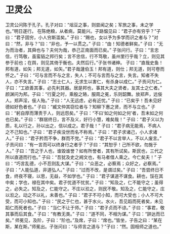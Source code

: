 # 卫灵公
卫灵公问陈于孔子。孔子对曰：“俎豆之事，则尝闻之矣；军旅之事，未之学也。”明日遂行。
在陈绝粮，从者病，莫能兴。子路愠见曰：“君子亦有穷乎？”子曰：“君子固穷，小人穷斯滥矣。”
子曰：“赐也，女以予为多学而识之者与？”对曰：“然，非与？”曰：“非也，予一以贯之。”
子曰：“由！知德者鲜矣。”
子曰：“无为而治者，其舜也与？夫何为哉，恭己正南面而已矣。”
子张问行。子曰：“言忠信，行笃敬，虽蛮貊之邦行矣；言不忠信，行不笃敬，虽州里行乎哉？立，则见其参于前也；在舆，则见其倚于衡也。夫然后行。”子张书诸绅。
子曰：“直哉史鱼！邦有道，如矢；邦无道，如矢。”君子哉蘧伯玉！邦有道，则仕；邦无道，则可卷而怀之。”
子曰：“可与言而不与之言，失人；不可与言而与之言，失言。知者不失人，亦不失言。”
子曰：“志士仁人，无求生以害仁，有杀身以成仁。”
子贡问为仁。子曰：“工欲善其事，必先利其器。居是邦也，事其大夫之贤者，友其士之仁者。”
颜渊问为邦。子曰：“行夏之时，乘殷之辂，服周之冕，乐则韶舞。放郑声，远佞人。郑声淫，佞人殆。”
子曰：“人无远虑，必有近忧。”
子曰：“已矣乎！吾未见好德如好色者也。”
子曰：“臧文仲其窃位者与？知柳下惠之贤，而不与立也。”
子曰：“躬自厚而薄责于人，则远怨矣。”
子曰：“不曰‘如之何如之何’者，吾末如之何也已矣。”
子曰：“群居终日，言不及义，好行小慧，难矣哉！”
子曰：“君子义以为质，礼以行之，孙以出之，信以成之。君子哉！”
子曰：“君子病无能焉，不病人之不己知也。”
子曰：“君子疾没世而名不称焉。”
子曰：“君子求诸己，小人求诸人。”
子曰：“君子矜而不争，群而不党。”
子曰：“君子不以言举人，不以人废言。”
子贡问曰：“有一言而可以终身行之者乎？”子曰：“其恕乎！己所不欲，勿施于人。”
子曰：“吾之于人也，谁毁谁誉？如有所誉者，其有所试矣。斯民也，三代之所以直道而行也。”
子曰：“吾犹及史之阙文也，有马者借人乘之。今亡矣夫！”
子曰：“巧言乱德，小不忍则乱大谋。”
子曰：“众恶之，必察焉；众好之，必察焉。”
子曰：“人能弘道，非道弘人。”
子曰：“过而不改，是谓过矣。”
子曰：“吾尝终日不食，终夜不寝，以思，无益，不如学也。”
子曰：“君子谋道不谋食。耕也，馁在其中矣；学也，禄在其中矣。君子忧道不忧贫。”
子曰：“知及之，仁不能守之；虽得之，必失之。知及之，仁能守之。不庄以涖之，则民不敬。知及之，仁能守之，庄以涖之。动之不以礼，未善也。”
子曰：“君子不可小知，而可大受也；小人不可大受，而可小知也。”
子曰：“民之于仁也，甚于水火。水火，吾见蹈而死者矣，未见蹈仁而死者也。”
子曰：“当仁不让于师。”
子曰：“君子贞而不谅。”
子曰：“事君，敬其事而后其食。”
子曰：“有教无类。”
子曰：“道不同，不相为谋。”
子曰：“辞达而已矣。”
师冕见，及阶，子曰：“阶也。”及席，子曰：“席也。”皆坐，子告之曰：“某在斯，某在斯。”师冕出。子张问曰：“与师言之道与？”子曰：“然。固相师之道也。”
